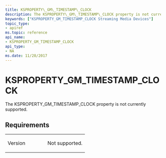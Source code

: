 ```yaml
---
title: KSPROPERTY\_GM\_TIMESTAMP\_CLOCK
description: The KSPROPERTY\_GM\_TIMESTAMP\_CLOCK property is not currently supported.
keywords: ["KSPROPERTY_GM_TIMESTAMP_CLOCK Streaming Media Devices"]
topic_type:
- apiref
ms.topic: reference
api_name:
- KSPROPERTY_GM_TIMESTAMP_CLOCK
api_type:
- NA
ms.date: 11/28/2017
---
```


# KSPROPERTY\_GM\_TIMESTAMP\_CLOCK


The KSPROPERTY\_GM\_TIMESTAMP\_CLOCK property is not currently supported.

## Requirements

<table>
<colgroup>
<col width="50%" />
<col width="50%" />
</colgroup>
<tbody>
<tr class="odd">
<td><p>Version</p></td>
<td><p>Not supported.</p></td>
</tr>
</tbody>
</table>

 

 





